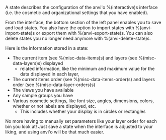 A state describes the configuration of the anvi'o %(interactive)s interface (i.e. the cosmetic and organizational settings that you have enabled). 

From the interface, the bottom section of the left panel enables you to save and load states. You also have the option to import states with %(anvi-import-state)s or export them with %(anvi-export-state)s. You can also delete states you no longer need anymore with %(anvi-delete-state)s. 

Here is the information stored in a state:
* The current item (see %(misc-data-items)s) and layers (see %(misc-data-layers)s) displayed
    * related information, like the minimum and maximum value for the data displayed in each layer, 
* The current items order (see %(misc-data-items-order)s) and layers order (see %(misc-data-layer-orders)s)
* The views you have available 
* Any sample groups you have 
* Various cosmetic settings, like font size, angles, dimensions, colors, whether or not labels are displayed, etc. 
    * This includes whether your display is in circles or rectangles 
    
No more having to manually set parameters like your layer order for each bin you look at! Just save a state when the interface is adjusted to your liking, and using anvi'o will be that much easier. 

